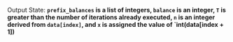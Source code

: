 Output State: **`prefix_balances` is a list of integers, `balance` is an integer, `T` is greater than the number of iterations already executed, `n` is an integer derived from `data[index]`, and `x` is assigned the value of `int(data[index + 1])**